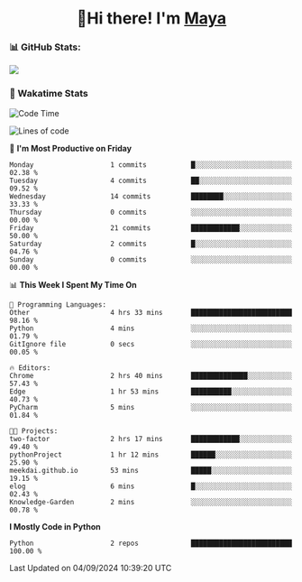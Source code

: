  <h1 align="center">👋Hi there! I'm <a href="https://liumyblog.cn">Maya</a></h1>

### 📊 GitHub Stats:
<p href="https://github.com/anuraghazra/github-readme-stats">
<img align="left" src="https://github-readme-stats.vercel.app/api?username=liumy-lay&show_icons=true&title_color=ffffff&icon_color=ffffff&text_color=ffffff&bg_color=D80835&hide_title=true" />
</p>
<br clear="left"/>

### 🚀 Wakatime Stats
<!--START_SECTION:waka-->
![Code Time](http://img.shields.io/badge/Code%20Time-85%20hrs%206%20mins-blue)

![Lines of code](https://img.shields.io/badge/From%20Hello%20World%20I%27ve%20Written-0%20lines%20of%20code-blue)

📅 **I'm Most Productive on Friday** 

```text
Monday                   1 commits           █░░░░░░░░░░░░░░░░░░░░░░░░   02.38 % 
Tuesday                  4 commits           ██░░░░░░░░░░░░░░░░░░░░░░░   09.52 % 
Wednesday                14 commits          ████████░░░░░░░░░░░░░░░░░   33.33 % 
Thursday                 0 commits           ░░░░░░░░░░░░░░░░░░░░░░░░░   00.00 % 
Friday                   21 commits          ████████████░░░░░░░░░░░░░   50.00 % 
Saturday                 2 commits           █░░░░░░░░░░░░░░░░░░░░░░░░   04.76 % 
Sunday                   0 commits           ░░░░░░░░░░░░░░░░░░░░░░░░░   00.00 % 
```


📊 **This Week I Spent My Time On** 

```text
💬 Programming Languages: 
Other                    4 hrs 33 mins       █████████████████████████   98.16 % 
Python                   4 mins              ░░░░░░░░░░░░░░░░░░░░░░░░░   01.79 % 
GitIgnore file           0 secs              ░░░░░░░░░░░░░░░░░░░░░░░░░   00.05 % 

🔥 Editors: 
Chrome                   2 hrs 40 mins       ██████████████░░░░░░░░░░░   57.43 % 
Edge                     1 hr 53 mins        ██████████░░░░░░░░░░░░░░░   40.73 % 
PyCharm                  5 mins              ░░░░░░░░░░░░░░░░░░░░░░░░░   01.84 % 

🐱‍💻 Projects: 
two-factor               2 hrs 17 mins       ████████████░░░░░░░░░░░░░   49.40 % 
pythonProject            1 hr 12 mins        ██████░░░░░░░░░░░░░░░░░░░   25.90 % 
meekdai.github.io        53 mins             █████░░░░░░░░░░░░░░░░░░░░   19.15 % 
elog                     6 mins              █░░░░░░░░░░░░░░░░░░░░░░░░   02.43 % 
Knowledge-Garden         2 mins              ░░░░░░░░░░░░░░░░░░░░░░░░░   00.78 % 
```

**I Mostly Code in Python** 

```text
Python                   2 repos             █████████████████████████   100.00 % 
```




 Last Updated on 04/09/2024 10:39:20 UTC
<!--END_SECTION:waka-->

